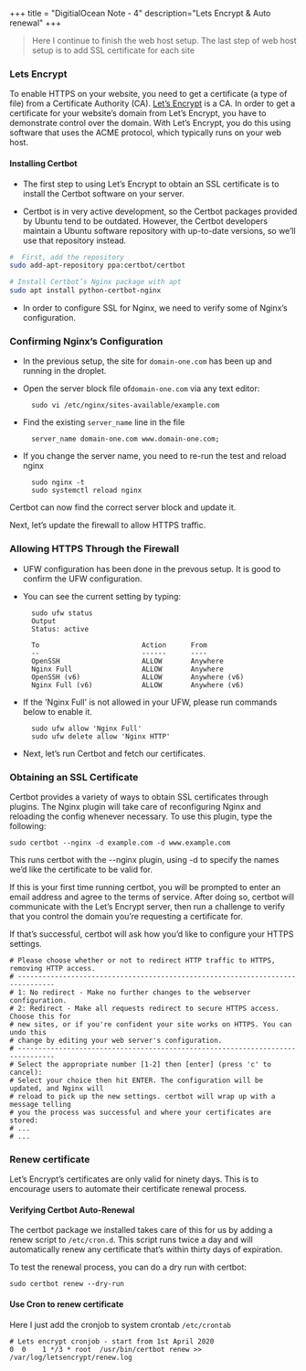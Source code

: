 +++
title = "DigitialOcean Note - 4"
description="Lets Encrypt & Auto renewal"
+++

> Here I continue to finish the web host setup. The last step of web host setup is to add SSL certificate for each site

### Lets Encrypt

To enable HTTPS on your website, you need to get a certificate (a type of file) from a Certificate Authority (CA). [Let’s Encrypt](https://letsencrypt.org/) is a CA. In order to get a certificate for your website’s domain from Let’s Encrypt, you have to demonstrate control over the domain. With Let’s Encrypt, you do this using software that uses the ACME protocol, which typically runs on your web host.


#### Installing Certbot

* The first step to using Let’s Encrypt to obtain an SSL certificate is to install the Certbot software on your server.

* Certbot is in very active development, so the Certbot packages provided by Ubuntu tend to be outdated. However, the Certbot developers maintain a Ubuntu software repository with up-to-date versions, so we’ll use that repository instead.


```bash
#  First, add the repository
sudo add-apt-repository ppa:certbot/certbot

# Install Certbot’s Nginx package with apt
sudo apt install python-certbot-nginx
```

* In order to configure SSL for Nginx, we need to verify some of Nginx’s configuration.

### Confirming Nginx’s Configuration

* In the previous setup, the site for `domain-one.com` has been up and running in the droplet. 
* Open the server block file of`domain-one.com`  via any text editor:

        sudo vi /etc/nginx/sites-available/example.com

* Find the existing `server_name` line in the file

        server_name domain-one.com www.domain-one.com;

* If you change the server name, you need to re-run the test and reload nginx

        sudo nginx -t
        sudo systemctl reload nginx

Certbot can now find the correct server block and update it.

Next, let’s update the firewall to allow HTTPS traffic.

### Allowing HTTPS Through the Firewall

* UFW configuration has been done in the prevous setup. It is good to confirm the UFW configuration. 

* You can see the current setting by typing:

        sudo ufw status
        Output
        Status: active

        To                         Action      From
        --                         ------      ----
        OpenSSH                    ALLOW       Anywhere
        Nginx Full                 ALLOW       Anywhere
        OpenSSH (v6)               ALLOW       Anywhere (v6)
        Nginx Full (v6)            ALLOW       Anywhere (v6)

* If the 'Nginx Full' is not allowed in your UFW, please run commands below to enable it.

        sudo ufw allow 'Nginx Full'
        sudo ufw delete allow 'Nginx HTTP'

* Next, let’s run Certbot and fetch our certificates.


### Obtaining an SSL Certificate

Certbot provides a variety of ways to obtain SSL certificates through plugins. The Nginx plugin will take care of reconfiguring Nginx and reloading the config whenever necessary. To use this plugin, type the following:

    sudo certbot --nginx -d example.com -d www.example.com

This runs certbot with the --nginx plugin, using -d to specify the names we’d like the certificate to be valid for.

If this is your first time running certbot, you will be prompted to enter an email address and agree to the terms of service. After doing so, certbot will communicate with the Let’s Encrypt server, then run a challenge to verify that you control the domain you’re requesting a certificate for.

If that’s successful, certbot will ask how you’d like to configure your HTTPS settings.
    
    # Please choose whether or not to redirect HTTP traffic to HTTPS, removing HTTP access.
    # -------------------------------------------------------------------------------
    # 1: No redirect - Make no further changes to the webserver configuration.
    # 2: Redirect - Make all requests redirect to secure HTTPS access. Choose this for
    # new sites, or if you're confident your site works on HTTPS. You can undo this
    # change by editing your web server's configuration.
    # -------------------------------------------------------------------------------
    # Select the appropriate number [1-2] then [enter] (press 'c' to cancel):
    # Select your choice then hit ENTER. The configuration will be updated, and Nginx will 
    # reload to pick up the new settings. certbot will wrap up with a message telling 
    # you the process was successful and where your certificates are stored:
    # ...
    # ...
    

### Renew certificate

Let’s Encrypt’s certificates are only valid for ninety days. This is to encourage users to automate their certificate renewal process.

#### Verifying Certbot Auto-Renewal

The certbot package we installed takes care of this for us by adding a renew script to `/etc/cron.d`. This script runs twice a day and will automatically renew any certificate that’s within thirty days of expiration.

To test the renewal process, you can do a dry run with certbot:

    sudo certbot renew --dry-run


#### Use Cron to renew certificate

Here I just add the cronjob to system crontab `/etc/crontab`

    # Lets encrypt cronjob - start from 1st April 2020
    0  0    1 */3 * root  /usr/bin/certbot renew >> /var/log/letsencrypt/renew.log
